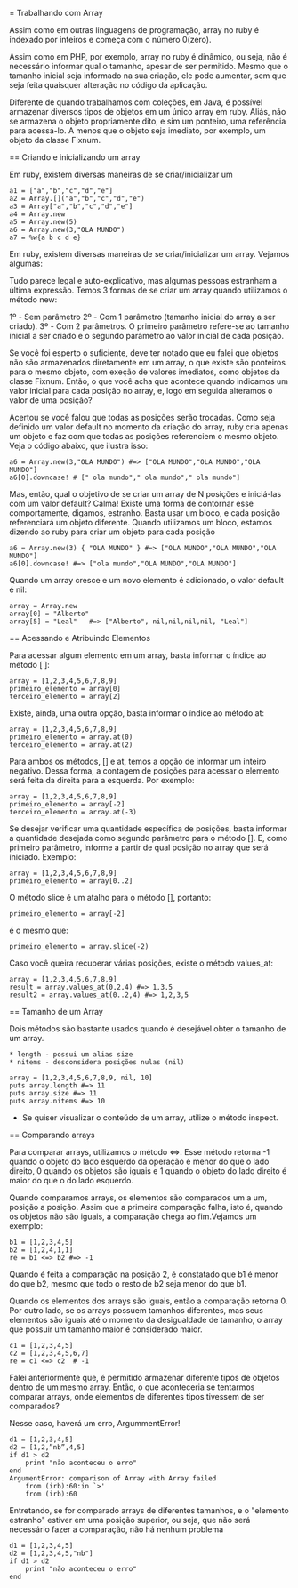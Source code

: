 = Trabalhando com Array

Assim como em outras linguagens de programação, array no ruby é indexado por inteiros e começa com o número 0(zero).

Assim como em PHP, por exemplo, array no ruby é dinâmico, ou seja, não é necessário informar qual o tamanho, apesar de ser permitido. Mesmo que o tamanho inicial seja informado na sua criação, ele pode aumentar, sem que seja feita quaisquer alteração no código da aplicação.

Diferente de quando trabalhamos com coleções, em Java, é possível armazenar diversos tipos de objetos em um único array em ruby. Aliás, não se armazena o objeto propriamente dito, e sim um ponteiro, uma referência para acessá-lo. A menos que o objeto seja imediato, por exemplo, um objeto da classe Fixnum.

== Criando e inicializando um array

Em ruby, existem diversas maneiras de se criar/inicializar um

	a1 = ["a","b","c","d","e"]
	a2 = Array.[]("a","b","c","d","e")
	a3 = Array["a","b","c","d","e"]
	a4 = Array.new
	a5 = Array.new(5)
	a6 = Array.new(3,"OLA MUNDO")
	a7 = %w{a b c d e}
	
Em ruby, existem diversas maneiras de se criar/inicializar um array. Vejamos algumas:

Tudo parece legal e auto-explicativo, mas algumas pessoas estranham a última expressão. Temos 3 formas de se criar um array quando utilizamos o método new:

1º - Sem parâmetro
2º - Com 1 parâmetro (tamanho inicial do array a ser criado).
3º - Com 2 parâmetros. O primeiro parâmetro refere-se ao tamanho inicial a ser criado e o segundo parâmetro ao valor inicial de cada posição.

Se você foi esperto o suficiente, deve ter notado que eu falei que objetos não são armazenados diretamente em um array, o que existe são ponteiros para o mesmo objeto, com exeção de valores imediatos, como objetos da classe Fixnum. Então, o que você acha que acontece quando indicamos um valor inicial para cada posição no array, e, logo em seguida alteramos o valor de uma posição?

Acertou se você falou que todas as posições serão trocadas. Como seja definido um valor default no momento da criação do array, ruby cria apenas um objeto e faz com que todas as posições referenciem o mesmo objeto. Veja o código abaixo, que ilustra isso:

	a6 = Array.new(3,"OLA MUNDO") #=> ["OLA MUNDO","OLA MUNDO","OLA MUNDO"]
	a6[0].downcase! # [" ola mundo"," ola mundo"," ola mundo"]
	
Mas, então, qual o objetivo de se criar um array de N posições e iniciá-las com um valor default? Calma! Existe uma forma de contornar esse comportamente, digamos, estranho. Basta usar um bloco, e cada posição referenciará um objeto diferente. Quando utilizamos um bloco, estamos dizendo ao ruby para criar um objeto para cada posição

	a6 = Array.new(3) { "OLA MUNDO" } #=> ["OLA MUNDO","OLA MUNDO","OLA MUNDO"]
	a6[0].downcase! #=> ["ola mundo","OLA MUNDO","OLA MUNDO"]

Quando um array cresce e um novo elemento é adicionado, o valor default é nil:

	array = Array.new
	array[0] = "Alberto"
	array[5] = "Leal"	#=> ["Alberto", nil,nil,nil,nil, "Leal"]
	
== Acessando e Atribuindo Elementos

Para acessar algum elemento em um array, basta informar o índice ao método [ ]:

	array = [1,2,3,4,5,6,7,8,9]
	primeiro_elemento = array[0]
	terceiro_elemento = array[2]

Existe, ainda, uma outra opção, basta informar o índice ao método at:

	array = [1,2,3,4,5,6,7,8,9]
	primeiro_elemento = array.at(0)
	terceiro_elemento = array.at(2)
	
Para ambos os métodos, [] e at, temos a opção de informar um inteiro negativo. Dessa forma, a contagem de posições para acessar o elemento será feita da direita para a esquerda. Por exemplo:

	array = [1,2,3,4,5,6,7,8,9]
	primeiro_elemento = array[-2]
	terceiro_elemento = array.at(-3)
	
Se desejar verificar uma quantidade específica de posições, basta informar a quantidade desejada como segundo parâmetro para o método []. E, como primeiro parâmetro, informe a partir de qual posição no array que será iniciado. Exemplo:

	array = [1,2,3,4,5,6,7,8,9]
	primeiro_elemento = array[0..2]
	
O método slice é um atalho para o método [], portanto:

	primeiro_elemento = array[-2]

é o mesmo que:

	primeiro_elemento = array.slice(-2)

Caso você queira recuperar várias posições, existe o método values_at:

	array = [1,2,3,4,5,6,7,8,9]
	result = array.values_at(0,2,4) #=> 1,3,5
	result2 = array.values_at(0..2,4) #=> 1,2,3,5
	
== Tamanho de um Array

Dois métodos são bastante usados quando é desejável obter o tamanho de um array.

	* length - possui um alias size
	* nitems - desconsidera posições nulas (nil)

	array = [1,2,3,4,5,6,7,8,9, nil, 10]
	puts array.length #=> 11
	puts array.size #=> 11
	puts array.nitems #=> 10
	
* Se quiser visualizar o conteúdo de um array, utilize o método inspect.

== Comparando arrays

Para comparar arrays, utilizamos o método <=>. Esse método retorna -1 quando o objeto do lado esquerdo da operação é menor do que o lado direito, 0 quando os objetos são iguais e 1 quando o objeto do lado direito é maior do que o do lado esquerdo.

Quando comparamos arrays, os elementos são comparados um a um, posição a posição. Assim que a primeira comparação falha, isto é, quando os objetos não são iguais, a comparação chega ao fim.Vejamos um exemplo:

	b1 = [1,2,3,4,5]
	b2 = [1,2,4,1,1]
	re = b1 <=> b2 #=> -1
	
Quando é feita a comparação na posição 2, é constatado que b1 é menor do que b2, mesmo que todo o resto de b2 seja menor do que b1.

Quando os elementos dos arrays são iguais, então a comparação retorna 0. Por outro lado, se os arrays possuem tamanhos diferentes, mas seus elementos são iguais até o momento da desigualdade de tamanho, o array que possuir um tamanho maior é considerado maior.

	c1 = [1,2,3,4,5]
	c2 = [1,2,3,4,5,6,7]
	re = c1 <=> c2  # -1
	
Falei anteriormente que, é permitido armazenar diferente tipos de objetos dentro de um mesmo array. Então, o que aconteceria se tentarmos comparar arrays, onde elementos de diferentes tipos tivessem de ser comparados?

Nesse caso, haverá um erro, ArgummentError!

	d1 = [1,2,3,4,5]
	d2 = [1,2,”nb”,4,5]
	if d1 > d2
		print "não aconteceu o erro"
	end
	ArgumentError: comparison of Array with Array failed
		from (irb):60:in `>'
		from (irb):60

Entretando, se for comparado arrays de diferentes tamanhos, e o "elemento estranho" estiver em uma posição superior, ou seja, que não será necessário fazer a comparação, não há nenhum problema

	d1 = [1,2,3,4,5]
	d2 = [1,2,3,4,5,"nb"]
	if d1 > d2
		print "não aconteceu o erro"
	end
		
